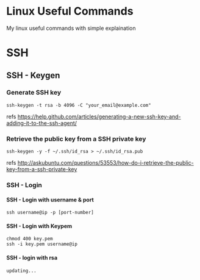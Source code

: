 # Linux Useful Commands
My linux useful commands with simple explaination

# SSH
## SSH - Keygen

### Generate SSH key
```
ssh-keygen -t rsa -b 4096 -C "your_email@example.com"
```
refs https://help.github.com/articles/generating-a-new-ssh-key-and-adding-it-to-the-ssh-agent/

### Retrieve the public key from a SSH private key
```
ssh-keygen -y -f ~/.ssh/id_rsa > ~/.ssh/id_rsa.pub
```
refs http://askubuntu.com/questions/53553/how-do-i-retrieve-the-public-key-from-a-ssh-private-key

### SSH - Login 

#### SSH - Login with username & port
```
ssh username@ip -p [port-number]
```
#### SSH - Login with Keypem
```
chmod 400 key.pem
ssh -i key.pem username@ip
```
#### SSH - login with rsa
```
updating...
```



